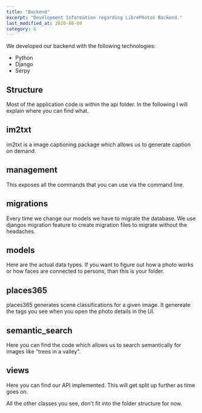 ```yaml
---
title: "Backend"
excerpt: "Development Information regarding LibrePhotos Backend."
last_modified_at: 2020-08-04
category: 6
---
```

We developed our backend with the following technologies:
- Python
- Django
- Serpy

## Structure
Most of the application code is within the api folder. In the following I will explain where you can find what.

## im2txt
im2txt is a image captioning package which allows us to generate caption on demand.

## management
This exposes all the commands that you can use via the command line.

## migrations
Every time we change our models we have to migrate the database. We use djangos migration feature to create migration files to migrate without the headaches.

## models
Here are the actual data types. If you want to figure out how a photo works or how faces are connected to persons, than this is your folder.

## places365
places365 generates scene classifications for a given image. It genereate the tags you see when you open the photo details in the UI.

## semantic_search
Here you can find the code which allows us to search semantically for images like "trees in a valley".

## views
Here you can find our API implemented. This will get split up further as time goes on.

All the other classes you see, don't fit into the folder structure for now.

